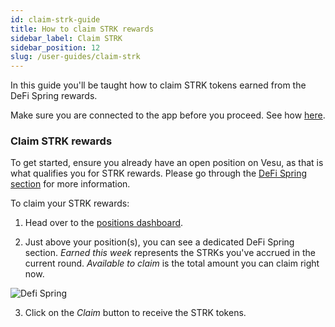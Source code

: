 ```yaml
---
id: claim-strk-guide
title: How to claim STRK rewards
sidebar_label: Claim STRK
sidebar_position: 12
slug: /user-guides/claim-strk
---
```


In this guide you'll be taught how to claim STRK tokens earned from the DeFi Spring rewards.

Make sure you are connected to the app before you proceed. See how [here](./connect-guide.md).

### Claim STRK rewards

To get started, ensure you already have an open position on Vesu, as that is what qualifies you for STRK rewards. Please go through the [DeFi Spring section](../explore/defi-spring.md) for more information.

To claim your STRK rewards:

1. Head over to the [positions dashboard](https://vesu.xyz/positions).

2. Just above your position(s), you can see a dedicated DeFi Spring section. _Earned this week_ represents the STRKs you've accrued in the current round. _Available to claim_ is the total amount you can claim right now.

![Defi Spring](images/defispring.png)

3. Click on the _Claim_ button to receive the STRK tokens.
